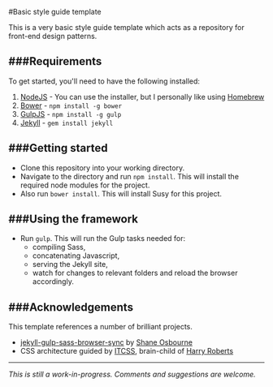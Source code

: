 #Basic style guide template

This is a very basic style guide template which acts as a repository for front-end design patterns.

###Requirements
---

To get started, you'll need to have the following installed:

1. [NodeJS](http://nodejs.org) - You can use the installer, but I personally like using [Homebrew](http://blog.teamtreehouse.com/install-node-js-npm-mac)
2. [Bower](http://bower.io) - `npm install -g bower`
3. [GulpJS](http://gulpjs.com) - `npm install -g gulp`
4. [Jekyll](http://jekyllrb.com/) - `gem install jekyll`

###Getting started
---

- Clone this repository into your working directory.
- Navigate to the directory and run `npm install`. This will install the required node modules for the project.
- Also run `bower install`. This will install Susy for this project.

###Using the framework
---

- Run `gulp`. This will run the Gulp tasks needed for:
    -  compiling Sass, 
    -  concatenating Javascript, 
    -  serving the Jekyll site, 
    -  watch for changes to relevant folders and reload the browser accordingly.

###Acknowledgements
---

This template references a number of brilliant projects.

- [jekyll-gulp-sass-browser-sync](https://github.com/shakyShane/jekyll-gulp-sass-browser-sync) by [Shane Osbourne](http://shakyshane.com/)
- CSS architecture guided by [ITCSS](https://speakerdeck.com/dafed/managing-css-projects-with-itcss), brain-child of [Harry Roberts](http://csswizardry.com/)

---
*This is still a work-in-progress. Comments and suggestions are welcome.*
